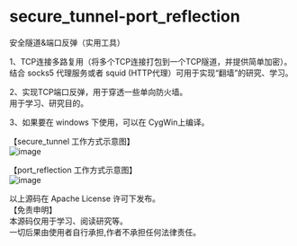 # secure_tunnel-port_reflection<br>
安全隧道&amp;端口反弹（实用工具）<br>

1、TCP连接多路复用（将多个TCP连接打包到一个TCP隧道，并提供简单加密）。 <br>
   结合 socks5 代理服务或者 squid (HTTP代理）可用于实现“翻墙”的研究、学习。<br> 

2、实现TCP端口反弹，用于穿透一些单向防火墙。 <br>
  用于学习、研究目的。<br>

3、如果要在 windows 下使用，可以在 CygWin上编译。<br>


【secure_tunnel 工作方式示意图】<br>
![image](https://raw.githubusercontent.com/wanpf/secure_tunnel-port_reflection/master/secure_tunnel.png)

【port_reflection 工作方式示意图】<br>
![image](https://raw.githubusercontent.com/wanpf/secure_tunnel-port_reflection/master/port_reflection.png)

以上源码在 Apache License 许可下发布。<br>
【免责申明】<br>
本源码仅用于学习、阅读研究等。<br>
<bold>一切后果由使用者自行承担,作者不承担任何法律责任。<br></bold>
